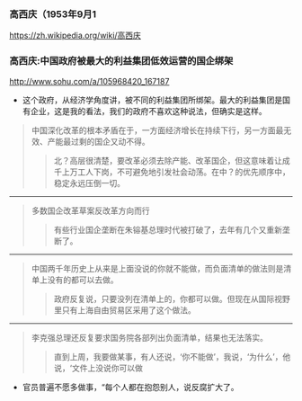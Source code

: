 ### 高西庆（1953年9月1
https://zh.wikipedia.org/wiki/高西庆
### 高西庆:中国政府被最大的利益集团低效运营的国企绑架
http://www.sohu.com/a/105968420_167187
- 这个政府，从经济学角度讲，被不同的利益集团所绑架。最大的利益集团是国有企业，这是我的看法，我们的政府不喜欢这种说法，但确实是这样。
>中国深化改革的根本矛盾在于，一方面经济增长在持续下行，另一方面最无效、产能最过剩的国企又动不得。
>>北？高层很清楚，要改革必须去除产能、改革国企，但这意味着让成千上万工人下岗，不可避免地引发社会动荡。在中？的优先顺序中，稳定永远压倒一切。
---
>多数国企改革草案反改革方向而行
>>有些行业国企垄断在朱镕基总理时代被打破了，去年有几个又重新垄断了。
---
>中国两千年历史上从来是上面没说的你就不能做，而负面清单的做法则是清单上没有的都可以去做。
>>政府反复说，只要没列在清单上的，你都可以做。但现在从国际视野里只有上海自由贸易区采用了这个做法。
---
>李克强总理还反复要求国务院各部列出负面清单，结果也无法落实。
>>直到上周，我要做某事，有人还说，‘你不能做’，我说，‘为什么’，他说，‘文件上没说你可以做
- 官员普遍不愿多做事，“每个人都在抱怨别人，说反腐扩大了。